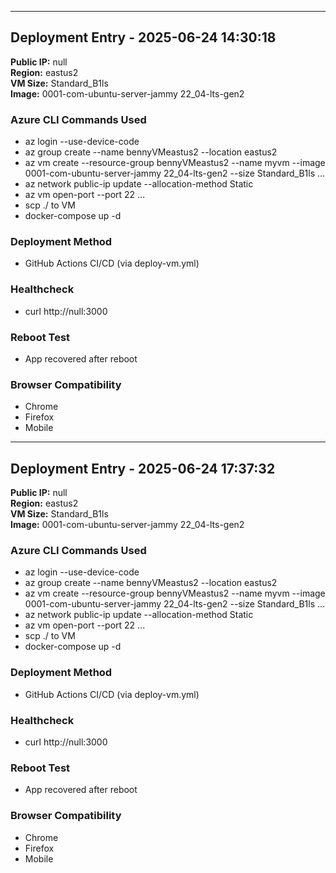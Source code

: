 
---

## Deployment Entry - 2025-06-24 14:30:18

**Public IP:** null  
**Region:** eastus2  
**VM Size:** Standard_B1ls  
**Image:** 0001-com-ubuntu-server-jammy 22_04-lts-gen2

### Azure CLI Commands Used
- az login --use-device-code
- az group create --name bennyVMeastus2 --location eastus2
- az vm create --resource-group bennyVMeastus2 --name myvm --image 0001-com-ubuntu-server-jammy 22_04-lts-gen2 --size Standard_B1ls ...
- az network public-ip update --allocation-method Static
- az vm open-port --port 22 ...
- scp ./ to VM
- docker-compose up -d

### Deployment Method
- GitHub Actions CI/CD (via deploy-vm.yml)

### Healthcheck
- curl http://null:3000

### Reboot Test
- App recovered after reboot

### Browser Compatibility
- Chrome
- Firefox
- Mobile

---

## Deployment Entry - 2025-06-24 17:37:32

**Public IP:** null  
**Region:** eastus2  
**VM Size:** Standard_B1ls  
**Image:** 0001-com-ubuntu-server-jammy 22_04-lts-gen2

### Azure CLI Commands Used
- az login --use-device-code
- az group create --name bennyVMeastus2 --location eastus2
- az vm create --resource-group bennyVMeastus2 --name myvm --image 0001-com-ubuntu-server-jammy 22_04-lts-gen2 --size Standard_B1ls ...
- az network public-ip update --allocation-method Static
- az vm open-port --port 22 ...
- scp ./ to VM
- docker-compose up -d

### Deployment Method
- GitHub Actions CI/CD (via deploy-vm.yml)

### Healthcheck
- curl http://null:3000

### Reboot Test
- App recovered after reboot

### Browser Compatibility
- Chrome
- Firefox
- Mobile
